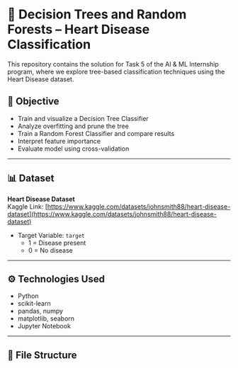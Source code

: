 # 🌳 Decision Trees and Random Forests – Heart Disease Classification

This repository contains the solution for Task 5 of the AI & ML Internship program, where we explore tree-based classification techniques using the Heart Disease dataset.

## 📌 Objective

- Train and visualize a Decision Tree Classifier
- Analyze overfitting and prune the tree
- Train a Random Forest Classifier and compare results
- Interpret feature importance
- Evaluate model using cross-validation

---

## 📊 Dataset

**Heart Disease Dataset**  
Kaggle Link: [https://www.kaggle.com/datasets/johnsmith88/heart-disease-dataset](https://www.kaggle.com/datasets/johnsmith88/heart-disease-dataset)

- Target Variable: `target`  
  - 1 = Disease present  
  - 0 = No disease

---

## ⚙️ Technologies Used

- Python
- scikit-learn
- pandas, numpy
- matplotlib, seaborn
- Jupyter Notebook

---

## 📁 File Structure

